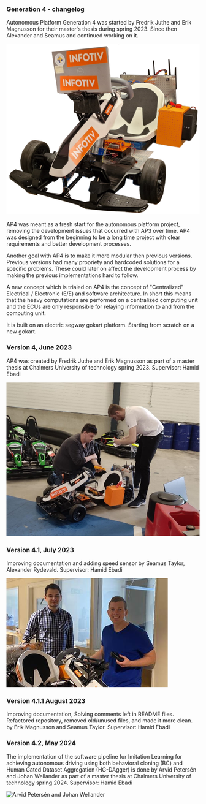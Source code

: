 ### Generation 4 - changelog

Autonomous Platform Generation 4 was started by Fredrik Juthe and Erik Magnusson for their master's thesis during spring 2023. Since then Alexander and Seamus and continued working on it.

![AP Generation 4](Resources/Pictures/front_view_transparent.png)

AP4 was meant as a fresh start for the autonomous platform project, removing the development issues that occurred with AP3 over time. AP4 was designed from the beginning to be a long time project with clear requirements and better development processes.

Another goal with AP4 is to make it more modular then previous versions. Previous versions had many propriety and hardcoded solutions for a specific problems. These could later on affect the development process by making the previous implementations hard to follow.

A new concept which is trialed on AP4 is the concept of "Centralized" Electrical / Electronic (E/E) and software architecture. In short this means that the heavy computations are performed on a centralized computing unit and the ECUs are only responsible for relaying information to and from the computing unit.

It is built on an electric segway gokart platform. Starting from scratch on a new gokart.

### Version 4, June 2023

AP4 was created by Fredrik Juthe and Erik Magnusson as part of a master thesis at Chalmers University of technology spring 2023. Supervisor: Hamid Ebadi

![Fredrik Juthe and Erik Magnusson](Resources/EM-FJ.jpeg)

### Version 4.1, July 2023

Improving documentation and adding speed sensor by
Seamus Taylor, Alexander Rydevald.  Supervisor: Hamid Ebadi

![Seamus Taylor and Alexander Rydevald](Resources/AR-ST.jpg)

### Version 4.1.1 August 2023

Improving documentation, Solving comments left in README files. Refactored repository, removed old/unused files, and made it more clean.
by Erik Magnusson and Seamus Taylor. Supervisor: Hamid Ebadi

### Version 4.2, May 2024

The implementation of the software pipeline for Imitation Learning for achieving autonomous driving using both behavioral cloning (BC) and Human Gated Dataset Aggregation (HG-DAgger) is done by Arvid Petersén and Johan Wellander  as part of a master thesis at Chalmers University of technology spring 2024. Supervisor: Hamid Ebadi

![Arvid Petersén and Johan Wellander](Resources/Spring_2024/AP-JW.jpg)
